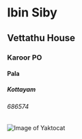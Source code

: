 # Ibin Siby
## Vettathu House
### Karoor PO
#### Pala
##### Kottayam
###### 686574

![Image of Yaktocat](https://octodex.github.com/images/yaktocat.png)
